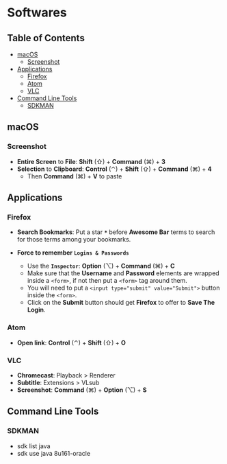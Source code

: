 # Softwares

## Table of Contents

<!-- START doctoc generated TOC please keep comment here to allow auto update -->
<!-- DON'T EDIT THIS SECTION, INSTEAD RE-RUN doctoc TO UPDATE -->


- [macOS](#macos)
  - [Screenshot](#screenshot)
- [Applications](#applications)
  - [Firefox](#firefox)
  - [Atom](#atom)
  - [VLC](#vlc)
- [Command Line Tools](#command-line-tools)
  - [SDKMAN](#sdkman)

<!-- END doctoc generated TOC please keep comment here to allow auto update -->


## macOS

### Screenshot

- **Entire Screen** to **File**: **Shift** (⇧) + **Command** (⌘) + **3**
- **Selection** to **Clipboard**: **Control** (⌃) + **Shift** (⇧) + **Command** (⌘) + **4**
	- Then **Command** (⌘) + **V** to paste


## Applications

### Firefox

- **Search Bookmarks**: Put a star **`*`** before **Awesome Bar** terms to search for those terms among your bookmarks.

- **Force to remember `Logins & Passwords`**
	- Use the **`Inspector`**: **Option** (⌥) + **Command** (⌘) + **C**
	- Make sure that the **Username** and **Password** elements are wrapped inside a `<form>`, if not then put a `<form>` tag around them.
	- You will need to put a `<input type="submit" value="Submit">` button inside the `<form>`.
	- Click on the **Submit** button should get **Firefox** to offer to **Save The Login**.

### Atom

- **Open link**: **Control** (⌃) + **Shift** (⇧) + **O**

### VLC

- **Chromecast**: Playback > Renderer
- **Subtitle**: Extensions > VLsub
- **Screenshot**: **Command** (⌘) + **Option** (⌥) + **S**


## Command Line Tools

### SDKMAN

- sdk list java
- sdk use java 8u161-oracle
